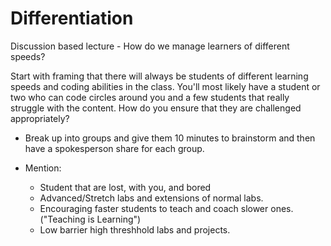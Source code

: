 # Differentiation

Discussion based lecture - How do we manage learners of different speeds?

Start with framing that there will always be students of different learning speeds and coding abilities in the class. You'll most likely have a student or two who can code circles around you and a few students that really struggle with the content. How do you ensure that they are challenged appropriately?

+ Break up into groups and give them 10 minutes to brainstorm and then have a spokesperson share for each group.

+ Mention:
  + Student that are lost, with you, and bored   
  + Advanced/Stretch labs and extensions of normal labs.
  + Encouraging faster students to teach and coach slower ones. ("Teaching is Learning")
  + Low barrier high threshhold labs and projects.
